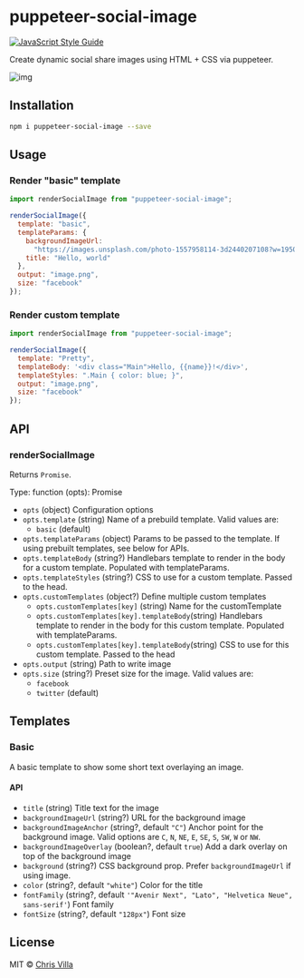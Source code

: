 # puppeteer-social-image

[![JavaScript Style Guide](https://img.shields.io/badge/code_style-prettier-brightgreen.svg)](https://prettier.io)

Create dynamic social share images using HTML + CSS via puppeteer.

![img](https://i.ibb.co/PwVm1ky/Artboard.png)

## Installation

```sh
npm i puppeteer-social-image --save
```

## Usage

### Render "basic" template

```js
import renderSocialImage from "puppeteer-social-image";

renderSocialImage({
  template: "basic",
  templateParams: {
    backgroundImageUrl:
      "https://images.unsplash.com/photo-1557958114-3d2440207108?w=1950&q=80",
    title: "Hello, world"
  },
  output: "image.png",
  size: "facebook"
});
```

### Render custom template

```js
import renderSocialImage from "puppeteer-social-image";

renderSocialImage({
  template: "Pretty",
  templateBody: '<div class="Main">Hello, {{name}}!</div>',
  templateStyles: ".Main { color: blue; }",
  output: "image.png",
  size: "facebook"
});
```

## API

### renderSocialImage

Returns `Promise`.

Type: function (opts): Promise

- `opts` (object) Configuration options
- `opts.template` (string) Name of a prebuild template. Valid values are:
  - `basic` (default)
- `opts.templateParams` (object) Params to be passed to the template. If using prebuilt templates, see below for APIs.
- `opts.templateBody` (string?) Handlebars template to render in the body for a custom template. Populated with templateParams.
- `opts.templateStyles` (string?) CSS to use for a custom template. Passed to the head.
- `opts.customTemplates` (object?) Define multiple custom templates
  - `opts.customTemplates[key]` (string) Name for the customTemplate
  - `opts.customTemplates[key].templateBody`(string) Handlebars template to render in the body for this custom template. Populated with templateParams.
  - `opts.customTemplates[key].templateBody`(string) CSS to use for this custom template. Passed to the head
- `opts.output` (string) Path to write image
- `opts.size` (string?) Preset size for the image. Valid values are:
  - `facebook`
  - `twitter` (default)

## Templates

### Basic

A basic template to show some short text overlaying an image.

#### API

- `title` (string) Title text for the image
- `backgroundImageUrl` (string?) URL for the background image
- `backgroundImageAnchor` (string?, default `"C"`) Anchor point for the background image. Valid options are `C`, `N`, `NE`, `E`, `SE`, `S`, `SW`, `W` or `NW`.
- `backgroundImageOverlay` (boolean?, default `true`) Add a dark overlay on top of the background image
- `background` (string?) CSS background prop. Prefer `backgroundImageUrl` if using image.
- `color` (string?, default `"white"`) Color for the title
- `fontFamily` (string?, default `'"Avenir Next", "Lato", "Helvetica Neue", sans-serif'`) Font family
- `fontSize` (string?, default `"128px"`) Font size

## License

MIT © [Chris Villa](http://www.chrisvilla.co.uk)

